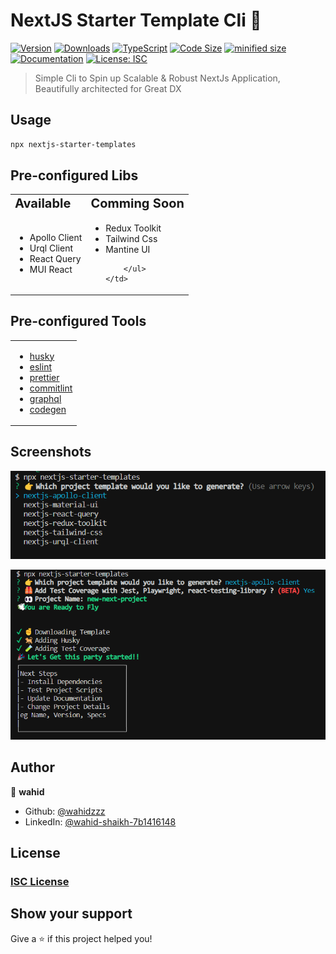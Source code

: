 # NextJS Starter Template Cli 🤖
[![Version](https://img.shields.io/npm/v/nextjs-starter-templates.svg)](https://www.npmjs.com/package/nextjs-starter-templates)
[![Downloads](https://img.shields.io/npm/dw/nextjs-starter-templates)](https://www.npmjs.com/package/nextjs-starter-templates)
[![TypeScript](https://img.shields.io/github/languages/top/wahidzzz/nextjs-starter-templates)](https://www.npmjs.com/package/nextjs-starter-templates)
[![Code Size](https://img.shields.io/github/languages/code-size/wahidzzz/nextjs-starter-templates)](https://www.npmjs.com/package/nextjs-starter-templates)
[![minified size](https://img.shields.io/bundlephobia/min/nextjs-starter-templates)](https://www.npmjs.com/package/nextjs-starter-templates)
[![Documentation](https://img.shields.io/badge/documentation-yes-brightgreen.svg)](https://gitlab.com/nodeprojects4/nextjs-starter-templates)
[![License: ISC](https://img.shields.io/badge/License-ISC-yellow.svg)](#)

>  Simple Cli to Spin up Scalable & Robust NextJs Application, Beautifully architected for Great DX


## Usage

```sh
npx nextjs-starter-templates
```

## Pre-configured Libs

<table border="0" style="width:100%">
 <tr>
    <td><b style="font-size:20px">Available</b></td>
    <td><b style="font-size:20px">Comming Soon</b></td>
 </tr>
 <tr>
    <td>
        <ul>
            <li><a href="https://www.apollographql.com/docs/react/" style="text-decoration: unset;">Apollo Client</a></li>
            <li><a href="https://formidable.com/open-source/urql/docs/" style="text-decoration: unset;">Urql Client</a></li>
            <li><a href="https://react-query-v3.tanstack.com/" style="text-decoration: unset;">React Query</a></li>
            <li><a href="https://mui.com/material-ui/getting-started/overview/" style="text-decoration: unset;">MUI React</a></li>
        </ul>
    </td>
      <td>
        <ul>
            <li><a href="https://redux-toolkit.js.org/" style="text-decoration: unset;">Redux Toolkit</a></li>
            <li><a href="https://tailwindcss.com/" style="text-decoration: unset;">Tailwind Css</a></li>
            <li><a href="https://mantine.dev/guides/next/" style="text-decoration: unset;">Mantine UI</a></li>
            
        </ul>
    </td>
 </tr>
</table>

## Pre-configured Tools
<table border="0" style="width:100%">
    <tr>
        <td>
            <ul>
                <li><a href="https://en.wikipedia.org/wiki/ISC_license">husky</a></li>
                <li><a href="https://eslint.org/">eslint</a></li>
                <li><a href="https://prettier.io/">prettier</a></li>
                <li><a href="https://commitlint.js.org/#/">commitlint</a></li>
                <li><a href="https://graphql.org/">graphql</a></li>
                <li><a href="https://the-guild.dev/graphql/codegen">codegen</a></li>
            </ul>
        </td>
    </tr>
</table>



## Screenshots
![](./assets/select-template.png)

![](./assets/done-image.png)

## Author

👤 **wahid**

* Github: [@wahidzzz](https://github.com/wahidzzz)
* LinkedIn: [@wahid-shaikh-7b1416148](https://linkedin.com/in/wahid-shaikh-7b1416148)

## License
### [ISC License](https://en.wikipedia.org/wiki/ISC_license)
## Show your support
Give a ⭐️ if this project helped you!

